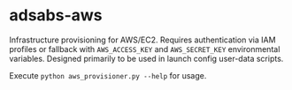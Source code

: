 # adsabs-aws
Infrastructure provisioning for AWS/EC2. Requires authentication via IAM profiles or fallback with `AWS_ACCESS_KEY` and `AWS_SECRET_KEY` environmental variables. Designed primarily to be used in launch config user-data scripts.

Execute `python aws_provisioner.py --help` for usage.